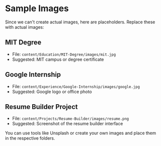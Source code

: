 # Sample Images

Since we can't create actual images, here are placeholders. Replace these with actual images:

## MIT Degree
- File: `content/Education/MIT-Degree/images/mit.jpg`
- Suggested: MIT campus or degree certificate

## Google Internship  
- File: `content/Experience/Google-Internship/images/google.jpg`
- Suggested: Google logo or office photo

## Resume Builder Project
- File: `content/Projects/Resume-Builder/images/resume.png`
- Suggested: Screenshot of the resume builder interface

You can use tools like Unsplash or create your own images and place them in the respective folders.
